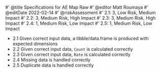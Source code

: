 #' @title Specifications for AE Map Raw
#' @editor Matt Roumaya
#' @editDate 2022-02-14
#' @riskAssessment
#' 2.1: 3, Low Risk, Medium Impact
#' 2.2: 3, Medium Risk, High Impact
#' 2.3: 3, Medium Risk, High Impact
#' 2.4: 1, Medium Risk, Low Impact
#' 2.5: 1, Medium Risk, Low Impact

+ 2.1 Given correct input data, a tibble/data.frame is produced with expected 
dimensions
+ 2.2 Given correct input data, `Count` is calculated correctly
+ 2.3 Given correct input data, `Rate` is calculated correctly
+ 2.4 Missing data is handled correctly
+ 2.5 Duplicate data is handled correctly
